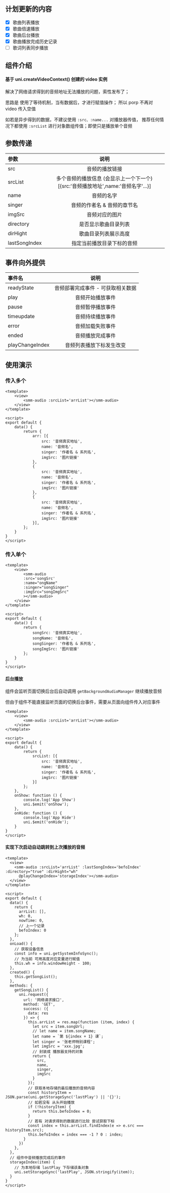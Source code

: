 ## 计划更新的内容

- [x] 歌曲列表播放
- [x] 歌曲倍速播放
- [x] 歌曲后台播放
- [x] 歌曲播放完成历史记录
- [ ] 歌词列表同步播放

## 组件介绍

#### 基于 uni.createVideoContext() 创建的 video 实例

解决了网络请求得到的音频地址无法播放的问题，索性发布了；

思路是 使用了等待机制，当有数据后，才进行赋值操作；
所以 porp 不再对 video 传入空值

如若是异步得到的数据，不建议使用 ``:src、:name...`` 对播放器传值，
推荐任何情况下都使用 ``:srcList`` 进行对象数组传值；即使只是播放单个音频

## 参数传递

|参数 |说明|
|:-|:-:|
| src|  音频的播放链接                          |
 | srcList   |  多个音频的播放信息 (会显示上一个下一个) [{src:'音频播放地址',name:'音频名字'...}]   |
| name    |  音频的名字                                              |
| singer    |  音频的作者名 & 音频的章节名                   |
| imgSrc    |  音频对应的图片             |
|directory  |  是否显示歌曲目录列表 |
|dirHight   |  歌曲目录列表展示高度 |
|lastSongIndex   |  指定当前播放目录下标的音频 |

## 事件向外提供

|事件名 |说明|
|:-|:-:|
|  readyState   | 音频部署完成事件 - 可获取相关数据      |
|  play         | 音频开始播放事件                      |
|  pause        | 音频暂停播放事件                      |
|  timeupdate   | 音频持续播放事件                      |
|  error        | 音频加载失败事件                      |
|  ended        | 音频播放完成事件                      |
|playChangeIndex|音频列表播放下标发生改变               |
	
	
## 使用演示

### 传入多个

```
<template>
    <view>
        <smm-audio :srcList='arrList'></smm-audio>
    </view>
</template>

<script>
export default {
    data() {
        return {
            arr: [{
                src: '音频真实地址',
                name: '音频名',
                singer: '作者名 & 系列名',
                imgSrc: '图片链接'
            },
            {
                src: '音频真实地址',
                name: '音频名',
                singer: '作者名 & 系列名',
                imgSrc: '图片链接'
            },
            {
                src: '音频真实地址',
                name: '音频名',
                singer: '作者名 & 系列名',
                imgSrc: '图片链接'
            }],
        };
    }
}
</script>
```

### 传入单个
```
<template>
    <view>
        <smm-audio 
        :src='songSrc' 
        :name="ongName"
        :singer="songSinger"
        :imgSrc="songImgSrc"
        ></smm-audio>
    </view>
</template>

<script>
export default {
    data() {
        return {
            songSrc: '音频真实地址',
            songName: '音频名',
            songSinger: '作者名 & 系列名',
            songImgSrc: '图片链接'
        };
    }
}
</script>
```
#### 后台播放

组件会监听页面切换后台后自动调用 ``getBackgroundAudioManager`` 继续播放音频

但由于组件不能直接监听页面的切换后台事件，需要从页面向组件传入对应事件

```
<template>
    <view>
        <smm-audio :srcList='arrList'></smm-audio>
    </view>
</template>

<script>
export default {
    data() {
        return {
            srcList: [{
                src: '音频真实地址',
                name: '音频名',
                singer: '作者名 & 系列名',
                imgSrc: '图片链接'
            }]
        };
    },
    onShow: function () {
        console.log('App Show')
        uni.$emit('onShow');
    },
    onHide: function () {
        console.log('App Hide')
        uni.$emit('onHide');
    }
}
</script>
```
#### 实现下次启动自动跳转到上次播放的音频
```
<template>
  <view>
    <smm-audio :srcList='arrList' :lastSongIndex='befoIndex' :directory="true" :dirHight="wh"
      @playChangeIndex='storageIndex'></smm-audio>
  </view>
</template>

<script>
export default {
  data() {
    return {
      arrList: [],
      wh: 0,
      nowTime: 0,
      // 上一个记录
      befoIndex: 0
    };
  },
  onLoad() {
    // 获取设备信息
    const info = uni.getSystemInfoSync();
    // 为当前 可用高度对应变量进行赋值
    this.wh = info.windowHeight - 100;
  },
  created() {
    this.getSongList();
  },
  methods: {
    getSongList() {
      uni.request({
        url: '网络请求接口',
        method: 'GET',
        success: ({
          data: res
        }) => {
          this.arrList = res.map(function (item, index) {
            let src = item.songUrl;
            // let name = item.songName;
            let name = `第 ${index + 1} 课`;
            let singer = '张老师特别课程';
            let imgSrc = 'xxx.jpg';
            // 封装成 播放器支持的对象
            return {
              src,
              name,
              singer,
              imgSrc
            }
          });
          // 获取本地存储的最后播放的音频内容
          const historyItem = JSON.parse(uni.getStorageSync('lastPlay') || '{}');
          // 如若没有 从头开始播放
          if (!historyItem) {
            return this.befoIndex = 0;
          }
          // 若有 对请求得到的数据进行比较 尝试获取下标
          const index = this.arrList.findIndex(e => e.src === historyItem.src);
          this.befoIndex = index === -1 ? 0 : index;
        }
      })
    },
  },
  // 组件中音频播放完成后的事件
  storageIndex(item) {
    // 为本地存储 lastPlay 下存储该条对象
    uni.setStorageSync('lastPlay', JSON.stringify(item));
  }
}
</script>
```
